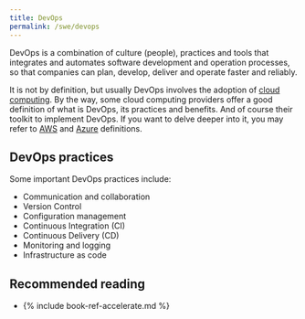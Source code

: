 ```yaml
---
title: DevOps
permalink: /swe/devops
---
```


DevOps is a combination of culture (people), practices and tools that integrates and automates software development and operation processes, so that companies can plan, develop, deliver and operate faster and reliably.

It is not by definition, but usually DevOps involves the adoption of [cloud computing](/swe/cloud-computing). By the way, some cloud computing providers offer a good definition of what is DevOps, its practices and benefits. And of course their toolkit to implement DevOps. If you want to delve deeper into it, you may refer to [AWS](https://aws.amazon.com/devops/what-is-devops/) and [Azure](https://azure.microsoft.com/en-us/resources/cloud-computing-dictionary/what-is-devops/) definitions.

## DevOps practices

Some important DevOps practices include:

- Communication and collaboration
- Version Control
- Configuration management
- Continuous Integration (CI)
- Continuous Delivery (CD)
- Monitoring and logging
- Infrastructure as code

## Recommended reading

- {% include book-ref-accelerate.md %}